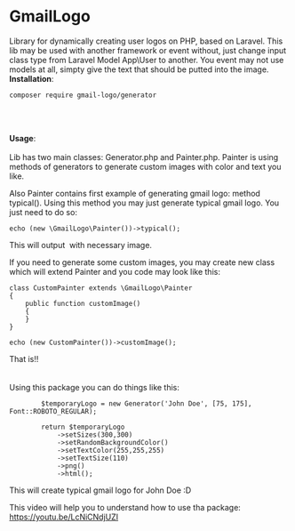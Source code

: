 # GmailLogo
Library for dynamically creating user logos on PHP, based on Laravel. This lib may be used with another framework or event without, just change input class type from Laravel Model App\User to another. You event may not use models at all, simpty give the text that should be putted into the image.
<br/>
**Installation**:<br/>
```
composer require gmail-logo/generator
```
<br/>
<br/>

**Usage**:<br/>
<br/>
Lib has two main classes: Generator.php and Painter.php.
Painter is using methods of generators to generate custom images with color and text you like.

Also Painter contains first example of generating gmail logo: method typical().
Using this method you may just generate typical gmail logo. 
You just need to do so:
```
echo (new \GmailLogo\Painter())->typical();
```

This will output <img /> with necessary image.

If you need to generate some custom images, you may create new class which will extend Painter
and you code may look like this:

```
class CustomPainter extends \GmailLogo\Painter
{
    public function customImage()
    {
    }
}

echo (new CustomPainter())->customImage();
```


That is!!
<br/>
<br/>
<br/>
Using this package you can do things like this:
```
        $temporaryLogo = new Generator('John Doe', [75, 175], Font::ROBOTO_REGULAR);

        return $temporaryLogo
            ->setSizes(300,300)
            ->setRandomBackgroundColor()
            ->setTextColor(255,255,255)
            ->setTextSize(110)
            ->png()
            ->html();
```
This will create typical gmail logo for John Doe :D

This video will help you to understand how to use tha package:
https://youtu.be/LcNiCNdjUZI

